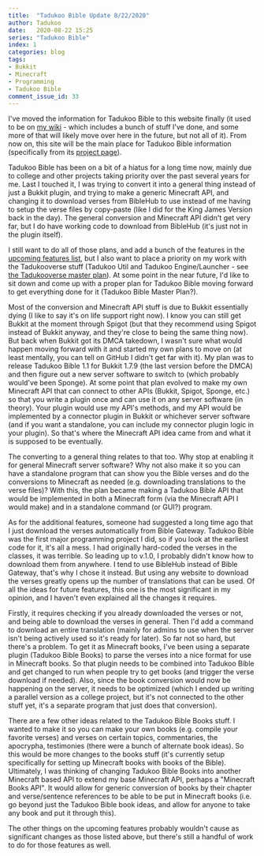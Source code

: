 ```yaml
---
title:  "Tadukoo Bible Update 8/22/2020"
author: Tadukoo
date:   2020-08-22 15:25
series: "Tadukoo Bible"
index: 1
categories: blog
tags: 
- Bukkit
- Minecraft
- Programming
- Tadukoo Bible
comment_issue_id: 33
---
```

I've moved the information for Tadukoo Bible to this website finally (it used to be on [my wiki](https://tadukooverse.wikia.com) - which includes a bunch of stuff I've done, and 
some more of that will likely move over here in the future, but not all of it). From now on, this site will be the main place for Tadukoo Bible information (specifically from its 
[project page](/projects/TadukooBible.html)).

Tadukoo Bible has been on a bit of a hiatus for a long time now, mainly due to college and other projects taking priority over the past several years for me. Last I touched it, 
I was trying to convert it into a general thing instead of just a Bukkit plugin, and trying to make a generic Minecraft API, and changing it to download verses from BibleHub 
to use instead of me having to setup the verse files by copy-paste (like I did for the King James Version back in the day). The general conversion and Minecraft API didn't get 
very far, but I do have working code to download from BibleHub (it's just not in the plugin itself).

I still want to do all of those plans, and add a bunch of the features in the [upcoming features list](/TadukooBible/tadukoo-bible-upcoming-features.html), but I also want to 
place a priority on my work with the Tadukooverse stuff (Tadukoo Util and Tadukoo Engine/Launcher - 
see [the Tadukooverse master plan](https://tadukooverse.github.io/2020/08/14/the-tadukooverse-master-plan.html)). At some point in the near future, I'd like to sit down and 
come up with a proper plan for Tadukoo Bible moving forward to get everything done for it (Tadukoo Bible Master Plan?).

Most of the conversion and Minecraft API stuff is due to Bukkit essentially dying (I like to say it's on life support right now). I know you can still get Bukkit at the moment 
through Spigot (but that they recommend using Spigot instead of Bukkit anyway, and they're close to being the same thing now). But back when Bukkit got its DMCA takedown, 
I wasn't sure what would happen moving forward with it and started my own plans to move on (at least mentally, you can tell on GitHub I didn't get far with it). My plan 
was to release Tadukoo Bible 1.1 for Bukkit 1.7.9 (the last version before the DMCA) and then figure out a new server software to switch to (which probably would've been 
Sponge). At some point that plan evolved to make my own Minecraft API that can connect to other APIs (Bukkit, Spigot, Sponge, etc.) so that you write a plugin once and 
can use it on any server software (in theory). Your plugin would use my API's methods, and my API would be implemented by a connector plugin in Bukkit or whichever 
server software (and if you want a standalone, you can include my connector plugin logic in your plugin). So that's where the Minecraft API idea came from and what it 
is supposed to be eventually.

The converting to a general thing relates to that too. Why stop at enabling it for general Minecraft server software? Why not also make it so you can have a standalone 
program that can show you the Bible verses and do the conversions to Minecraft as needed (e.g. downloading translations to the verse files)? With this, the plan became 
making a Tadukoo Bible API that would be implemented in both a Minecraft form (via the Minecraft API I would make) and in a standalone command (or GUI?) program.

As for the additional features, someone had suggested a long time ago that I just download the verses automatically from Bible Gateway. Tadukoo Bible was the first 
major programming project I did, so if you look at the earliest code for it, it's all a mess. I had originally hard-coded the verses in the classes, it was terrible. 
So leading up to v.1.0, I probably didn't know how to download them from anywhere. I tend to use BibleHub instead of Bible Gateway, that's why I chose it instead. 
But using any website to download the verses greatly opens up the number of translations that can be used. Of all the ideas for future features, this one is 
the most significant in my opinion, and I haven't even explained all the changes it requires.

Firstly, it requires checking if you already downloaded the verses or not, and being able to download the verses in general. Then I'd add a command to download an 
entire translation (mainly for admins to use when the server isn't being actively used so it's ready for later). So far not so hard, but there's a problem. To get 
it as Minecraft books, I've been using a separate plugin (Tadukoo Bible Books) to parse the verses into a nice format for use in Minecraft books. So that plugin 
needs to be combined into Tadukoo Bible and get changed to run when people try to get books (and trigger the verse download if needed). Also, since the book 
conversion would now be happening on the server, it needs to be optimized (which I ended up writing a parallel version as a college project, but it's not connected 
to the other stuff yet, it's a separate program that just does that conversion).

There are a few other ideas related to the Tadukoo Bible Books stuff. I wanted to make it so you can make your own books (e.g. compile your favorite verses) and 
verses on certain topics, commentaries, the apocrypha, testimonies (there were a bunch of alternate book ideas). So this would be more changes to the books stuff 
(it's currently setup specifically for setting up Minecraft books with books of the Bible). Ultimately, I was thinking of changing Tadukoo Bible Books into another 
Minecraft based API to extend my base Minecraft API, perhaps a "Minecraft Books API". It would allow for generic conversion of books by their chapter and verse/sentence 
references to be able to be put in Minecraft books (i.e. go beyond just the Tadukoo Bible book ideas, and allow for anyone to take any book and put it through this).

The other things on the upcoming features probably wouldn't cause as significant changes as those listed above, but there's still a handful of work to do for those 
features as well.
